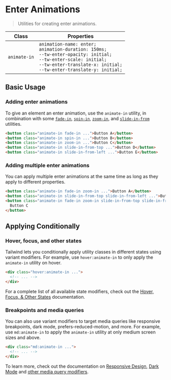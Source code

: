 # Enter Animations

> Utilities for creating enter animations.

| Class        | Properties                                                                                                                                                                                                 |
| ------------ | ---------------------------------------------------------------------------------------------------------------------------------------------------------------------------------------------------------- |
| `animate-in` | `animation-name: enter;`<br>`animation-duration: 150ms;`<br>`--tw-enter-opacity: initial;`<br>`--tw-enter-scale: initial;`<br>`--tw-enter-translate-x: initial;`<br>`--tw-enter-translate-y: initial;`<br> |

## Basic Usage

### Adding enter animations

To give an element an enter animation, use the `animate-in` utility, in combination with some [`fade-in`](/docs/enter-animation-scale.md), [`spin-in`](/docs/enter-animation-rotate.md), [`zoom-in`](/docs/enter-animation-scale.md), and [`slide-in-from`](/docs/enter-animation-translate.md) utilities.

```html
<button class="animate-in fade-in ...">Button A</button>
<button class="animate-in spin-in ...">Button B</button>
<button class="animate-in zoom-in ...">Button C</button>
<button class="animate-in slide-in-from-top ...">Button D</button>
<button class="animate-in slide-in-from-left ...">Button E</button>
```

### Adding multiple enter animations

You can apply multiple enter animations at the same time as long as they apply to different properties.

```html
<button class="animate-in fade-in zoom-in ...">Button A</button>
<button class="animate-in slide-in-from-top slide-in-from-left ...">Button B</button>
<button class="animate-in fade-in zoom-in slide-in-from-top slide-in-from-left ...">
  Button C
</button>
```

## Applying Conditionally

### Hover, focus, and other states

Tailwind lets you conditionally apply utility classes in different states using variant modifiers. For example, use `hover:animate-in` to only apply the `animate-in` utility on hover.

```html
<div class="hover:animate-in ...">
  <!-- ... -->
</div>
```

For a complete list of all available state modifiers, check out the [Hover, Focus, & Other States](https://tailwindcss.com/docs/hover-focus-and-other-states) documentation.

### Breakpoints and media queries

You can also use variant modifiers to target media queries like responsive breakpoints, dark mode, prefers-reduced-motion, and more. For example, use `md:animate-in` to apply the `animate-in` utility at only medium screen sizes and above.

```html
<div class="md:animate-in ...">
  <!-- ... -->
</div>
```

To learn more, check out the documentation on [Responsive Design](https://tailwindcss.com/docs/responsive-design), [Dark Mode](https://tailwindcss.com/docs/dark-mode) and [other media query modifiers](https://tailwindcss.com/docs/hover-focus-and-other-states#media-queries).
